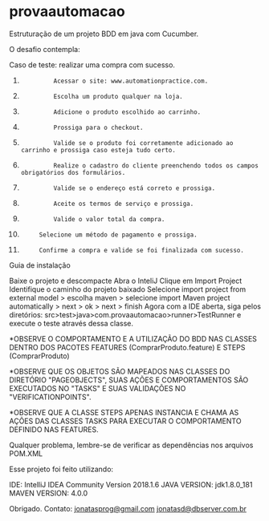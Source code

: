 # provaautomacao
Estruturação de um projeto BDD em java com Cucumber.

O desafio contempla:

Caso de teste: realizar uma compra com sucesso.
1.              Acessar o site: www.automationpractice.com.
2.              Escolha um produto qualquer na loja.
3.              Adicione o produto escolhido ao carrinho.
4.              Prossiga para o checkout.
5.              Valide se o produto foi corretamente adicionado ao carrinho e prossiga caso esteja tudo certo.
6.              Realize o cadastro do cliente preenchendo todos os campos obrigatórios dos formulários.
7.              Valide se o endereço está correto e prossiga.
8.              Aceite os termos de serviço e prossiga.
9.              Valide o valor total da compra.
10.          Selecione um método de pagamento e prossiga.
11.          Confirme a compra e valide se foi finalizada com sucesso.

Guia de instalação

Baixe o projeto e descompacte
Abra o InteliJ
Clique em Import Project
Identifique o caminho do projeto baixado
Selecione import project from external model > escolha maven > selecione import Maven project automatically > next > ok > next > finish
Agora com a IDE aberta, siga pelos diretórios: src>test>java>com.provaautomacao>runner>TestRunner e execute o teste através dessa classe.

*OBSERVE O COMPORTAMENTO E A UTILIZAÇÃO DO BDD NAS CLASSES DENTRO DOS PACOTES FEATURES (ComprarProduto.feature) E STEPS (ComprarProduto)


*OBSERVE QUE OS OBJETOS SÃO MAPEADOS NAS CLASSES DO DIRETÓRIO "PAGEOBJECTS", SUAS AÇÕES E COMPORTAMENTOS SÃO EXECUTADOS NO "TASKS" 
E SUAS VALIDAÇÕES NO "VERIFICATIONPOINTS".


*OBSERVE QUE A CLASSE STEPS APENAS INSTANCIA E CHAMA AS AÇÕES DAS CLASSES TASKS PARA EXECUTAR O COMPORTAMENTO DEFINIDO NAS FEATURES.

Qualquer problema, lembre-se de verificar as dependências nos arquivos POM.XML 

Esse projeto foi feito utilizando:

IDE: IntelliJ IDEA Community Version 2018.1.6
JAVA VERSION: jdk1.8.0_181
MAVEN VERSION: 4.0.0

Obrigado. 
Contato: jonatasprog@gmail.com
jonatasd@dbserver.com.br


